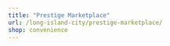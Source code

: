 ```yaml
---
title: "Prestige Marketplace"
url: /long-island-city/prestige-marketplace/
shop: convenience
---
```

